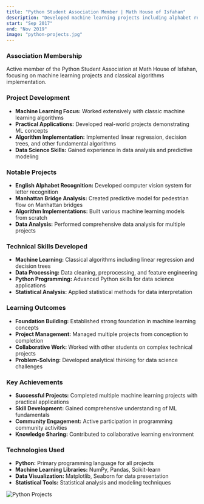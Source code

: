 ```yaml
---
title: "Python Student Association Member | Math House of Isfahan"
description: "Developed machine learning projects including alphabet recognition and pedestrian flow prediction"
start: "Sep 2017"
end: "Nov 2019"
image: "python-projects.jpg"
---
```


### Association Membership
Active member of the Python Student Association at Math House of Isfahan, focusing on machine learning projects and classical algorithms implementation.

### Project Development
- **Machine Learning Focus:** Worked extensively with classic machine learning algorithms
- **Practical Applications:** Developed real-world projects demonstrating ML concepts
- **Algorithm Implementation:** Implemented linear regression, decision trees, and other fundamental algorithms
- **Data Science Skills:** Gained experience in data analysis and predictive modeling

### Notable Projects
- **English Alphabet Recognition:** Developed computer vision system for letter recognition
- **Manhattan Bridge Analysis:** Created predictive model for pedestrian flow on Manhattan bridges
- **Algorithm Implementations:** Built various machine learning models from scratch
- **Data Analysis:** Performed comprehensive data analysis for multiple projects

### Technical Skills Developed
- **Machine Learning:** Classical algorithms including linear regression and decision trees
- **Data Processing:** Data cleaning, preprocessing, and feature engineering
- **Python Programming:** Advanced Python skills for data science applications
- **Statistical Analysis:** Applied statistical methods for data interpretation

### Learning Outcomes
- **Foundation Building:** Established strong foundation in machine learning concepts
- **Project Management:** Managed multiple projects from conception to completion
- **Collaborative Work:** Worked with other students on complex technical projects
- **Problem-Solving:** Developed analytical thinking for data science challenges

### Key Achievements
- **Successful Projects:** Completed multiple machine learning projects with practical applications
- **Skill Development:** Gained comprehensive understanding of ML fundamentals
- **Community Engagement:** Active participation in programming community activities
- **Knowledge Sharing:** Contributed to collaborative learning environment

### Technologies Used
- **Python:** Primary programming language for all projects
- **Machine Learning Libraries:** NumPy, Pandas, Scikit-learn
- **Data Visualization:** Matplotlib, Seaborn for data presentation
- **Statistical Tools:** Statistical analysis and modeling techniques

![Python Projects](images/python-projects.jpg)
